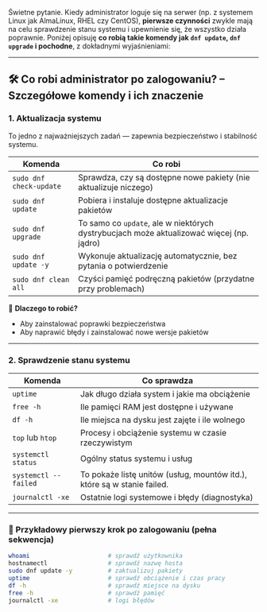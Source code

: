 Świetne pytanie. Kiedy administrator loguje się na serwer (np. z systemem Linux jak AlmaLinux, RHEL czy CentOS), **pierwsze czynności** zwykle mają na celu sprawdzenie stanu systemu i upewnienie się, że wszystko działa poprawnie. Poniżej opisuję **co robią takie komendy jak `dnf update`, `dnf upgrade` i pochodne**, z dokładnymi wyjaśnieniami:

---

## 🛠️ Co robi administrator po zalogowaniu? – Szczegółowe komendy i ich znaczenie

### 1. **Aktualizacja systemu**

To jedno z najważniejszych zadań — zapewnia bezpieczeństwo i stabilność systemu.

| Komenda                 | Co robi                                                                                  |
| ----------------------- | ---------------------------------------------------------------------------------------- |
| `sudo dnf check-update` | Sprawdza, czy są dostępne nowe pakiety (nie aktualizuje niczego)                         |
| `sudo dnf update`       | Pobiera i instaluje dostępne aktualizacje pakietów                                       |
| `sudo dnf upgrade`      | To samo co `update`, ale w niektórych dystrybucjach może aktualizować więcej (np. jądro) |
| `sudo dnf update -y`    | Wykonuje aktualizację automatycznie, bez pytania o potwierdzenie                         |
| `sudo dnf clean all`    | Czyści pamięć podręczną pakietów (przydatne przy problemach)                             |

🔐 **Dlaczego to robić?**

* Aby zainstalować poprawki bezpieczeństwa
* Aby naprawić błędy i zainstalować nowe wersje pakietów

---

### 2. **Sprawdzenie stanu systemu**

| Komenda            | Co sprawdza                                        |
| ------------------ | -------------------------------------------------- |
| `uptime`           | Jak długo działa system i jakie ma obciążenie      |
| `free -h`          | Ile pamięci RAM jest dostępne i używane            |
| `df -h`            | Ile miejsca na dysku jest zajęte i ile wolnego     |
| `top` lub `htop`   | Procesy i obciążenie systemu w czasie rzeczywistym |
| `systemctl status` | Ogólny status systemu i usług                      |
| `systemctl --failed` | To pokaże listę unitów (usług, mountów itd.), które są w stanie failed.                    |
| `journalctl -xe`   | Ostatnie logi systemowe i błędy (diagnostyka)      |

---

### 🔁 Przykładowy pierwszy krok po zalogowaniu (pełna sekwencja)

```bash
whoami                      # sprawdź użytkownika
hostnamectl                 # sprawdź nazwę hosta
sudo dnf update -y          # zaktualizuj pakiety
uptime                      # sprawdź obciążenie i czas pracy
df -h                       # sprawdź miejsce na dysku
free -h                     # sprawdź pamięć
journalctl -xe              # logi błędów
```